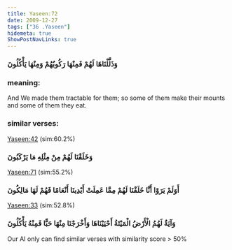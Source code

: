 ```yaml
---
title: Yaseen:72
date: 2009-12-27
tags: ["36 .Yaseen"]
hidemeta: true 
ShowPostNavLinks: true 
---
```

### وَذَلَّلْنَاهَا لَهُمْ فَمِنْهَا رَكُوبُهُمْ وَمِنْهَا يَأْكُلُونَ
### meaning: 
And We made them tractable for them; so some of them make their mounts and some of them they eat.
### similar verses: 

[Yaseen:42](/36/42) (sim:60.2%)

### وَخَلَقْنَا لَهُمْ مِنْ مِثْلِهِ مَا يَرْكَبُونَ

[Yaseen:71](/36/71) (sim:55.2%)

### أَوَلَمْ يَرَوْا أَنَّا خَلَقْنَا لَهُمْ مِمَّا عَمِلَتْ أَيْدِينَا أَنْعَامًا فَهُمْ لَهَا مَالِكُونَ

[Yaseen:33](/36/33) (sim:52.8%)

### وَآيَةٌ لَهُمُ الْأَرْضُ الْمَيْتَةُ أَحْيَيْنَاهَا وَأَخْرَجْنَا مِنْهَا حَبًّا فَمِنْهُ يَأْكُلُونَ

Our AI only can find similar verses with similarity score > 50% 

